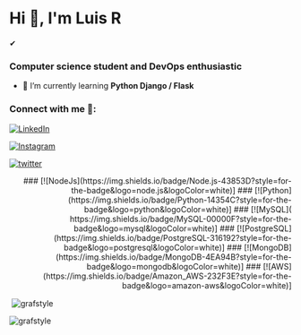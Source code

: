 <h1 align="left">Hi 👋, I'm Luis R</h1>

✔

<h3 align="left">Computer science student and DevOps enthusiastic</h3>


- 🐍 I’m currently learning **Python Django / Flask**


<h3 align="left">Connect with me 👥:</h3>


[![LinkedIn](https://img.shields.io/badge/LinkedIn-0077B5?style=for-the-badge&logo=linkedin&logoColor=white)](https://www.linkedin.com/in/graf-style/)

[![Instagram](https://img.shields.io/badge/Instagram-E4405F?style=for-the-badge&logo=instagram&logoColor=white
)](https://www.instagram.com/graf_style/)

[![twitter](https://img.shields.io/badge/Twitter-1DA1F2?style=for-the-badge&logo=twitter&logoColor=white
)](https://twitter.com/graf_style)

<p align="left">
</p>

<p align="right">
###
[![NodeJs](https://img.shields.io/badge/Node.js-43853D?style=for-the-badge&logo=node.js&logoColor=white)]
###
[![Python](https://img.shields.io/badge/Python-14354C?style=for-the-badge&logo=python&logoColor=white)]
###
[![MySQL](	https://img.shields.io/badge/MySQL-00000F?style=for-the-badge&logo=mysql&logoColor=white)]
###
[![PostgreSQL](https://img.shields.io/badge/PostgreSQL-316192?style=for-the-badge&logo=postgresql&logoColor=white)]
###
[![MongoDB](https://img.shields.io/badge/MongoDB-4EA94B?style=for-the-badge&logo=mongodb&logoColor=white)]
###
[![AWS](https://img.shields.io/badge/Amazon_AWS-232F3E?style=for-the-badge&logo=amazon-aws&logoColor=white)]
</p> 

<p>&nbsp;<img align="center" src="https://github-readme-stats.vercel.app/api?username=grafstyle&show_icons=true&locale=en" alt="grafstyle" /></p>

<p><img align="center" src="https://github-readme-streak-stats.herokuapp.com/?user=grafstyle&" alt="grafstyle" /></p>
